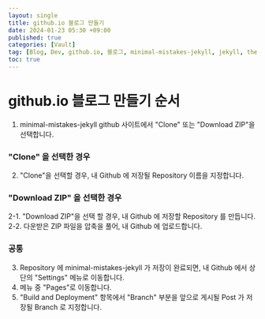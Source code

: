 ```yaml
---
layout: single
title: github.io 블로그 만들기
date: 2024-01-23 05:30 +09:00
published: true
categories: [Vault]
tag: [Blog, Dev, github.io, 블로그, minimal-mistakes-jekyll, jekyll, theme]
toc: true
---
```


# github.io 블로그 만들기 순서

1. minimal-mistakes-jekyll github 사이트에서 "Clone" 또는 "Download ZIP"을 선택합니다.

### "Clone" 을 선택한 경우
2. "Clone"을 선택할 경우, 내 Github 에 저장될 Repository 이름을 지정합니다. 

### "Download ZIP" 을 선택한 경우
2-1. "Download ZIP"을 선택 할 경우, 내 Github 에 저장할 Repository 를 만듭니다. 
2-2. 다운받은 ZIP 파일을 압축을 풀어, 내 Github 에 업로드합니다.

### 공통
3. Repository 에 minimal-mistakes-jekyll 가 저장이 완료되면, 내 Github 에서 상단의 "Settings" 메뉴로 이동합니다. 
4. 메뉴 중 "Pages"로 이동합니다. 
5. "Build and Deployment" 항목에서 "Branch" 부분을 앞으로 게시될 Post 가 저장될 Branch 로 지정합니다. 
